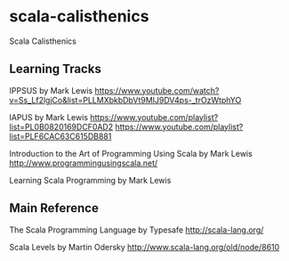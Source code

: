 # scala-calisthenics
Scala Calisthenics


Learning Tracks
---

IPPSUS
by Mark Lewis
https://www.youtube.com/watch?v=Ss_Lf2lgjCo&list=PLLMXbkbDbVt9MIJ9DV4ps-_trOzWtphYO

IAPUS
by Mark Lewis
https://www.youtube.com/playlist?list=PL0B0820169DCF0AD2
https://www.youtube.com/playlist?list=PLF6CAC63C615DB881

Introduction to the Art of Programming Using Scala
by Mark Lewis
http://www.programmingusingscala.net/

Learning Scala Programming
by Mark Lewis


Main Reference
---

The Scala Programming Language
by Typesafe
http://scala-lang.org/

Scala Levels
by Martin Odersky
http://www.scala-lang.org/old/node/8610
